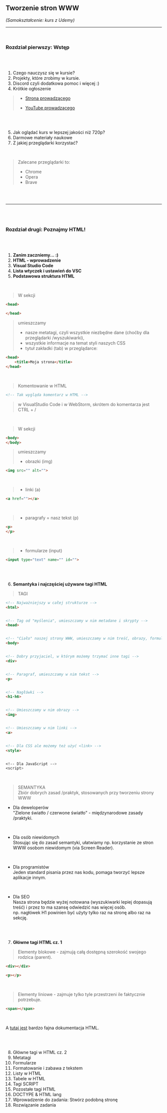 ## Tworzenie stron WWW

*(Samokształcenie: kurs z Udemy)*


---

<br>

### Rozdział pierwszy: Wstęp

<br>
<br>

1. Czego nauczysz się w kursie?
2. Projekty, które zrobimy w kursie.
3. Discord czyli dodatkowa pomoc i więcej :)
4. Krótkie ogłoszenie

> * [Strona prowadzącego](https://mmcschool.pl/)
>
> * [YouTube prowadzącego](https://www.youtube.com/channel/UCcaDo69KhpkjtA8iR7agM_g)

<br>
<br>

5. Jak oglądać kurs w lepszej jakości niż 720p?
6. Darmowe materiały naukowe
7. Z jakiej przeglądarki korzystać?

<br>

> Zalecane przeglądarki to:<br>
> * Chrome
> * Opera
> * Brave

<br>
<br>

---

<br>
<br>

### Rozdział drugi: Poznajmy HTML!

<br>
<br>

1. **Zanim zaczniemy... :)**
2. **HTML - wprowadzenie**
3. **Visual Studio Code**
4. **Lista wtyczek i ustawień do VSC**
5. **Podstawowa struktura HTML**

<br>

> W sekcji

```html
<head>

</head>
```
> umieszczamy
> * nasze metatagi, czyli wszystkie niezbędne dane (choćby dla przeglądarki /wyszukiwarki),
> * wszystkie informacje na temat styli naszych CSS
> * tytuł zakładki (tab) w przeglądarce:

```html
<head>
    <title>Moja strona</title>
</head>
```

<br>

> Komentowanie w HTML

```html
<!-- Tak wygląda komentarz w HTML -->
```
> w VisualStudio Code i w WebStorm, skrótem do komentarza jest CTRL + /


<br>

> W sekcji
```html
<body>
</body>
```
> umieszczamy
> * obrazki (img)
```html
<img src="" alt="">
```
<br>

> * linki (a)
```html
<a href=""></a>
```
<br>

> * paragrafy = nasz tekst (p)
```html
<p>
</p>
```
<br>

> * formularze (input)
```html
<input type="text" name="" id="">
```



<br>
<br>


6. **Semantyka i najczęściej używane tagi HTML**


>TAGI
```html
<!-- Najważniejszy w całej strukturze -->
<html>


<!-- Tag od "myślenia", umieszczamy w nim metadane i skrypty -->
<head>


<!-- "Ciało" naszej strony WWW, umieszczamy w nim treść, obrazy, formularze, itd -->
<body>


<!-- Dobry przyjaciel, w którym możemy trzymać inne tagi -->
<div>


<!-- Paragraf, umieszczamy w nim tekst -->
<p>


<!-- Nagłówki -->
<h1-h6>


<!-- Umieszczamy w nim obrazy -->
<img>


<!-- Umieszczamy w nim linki -->
<a>


<!-- Dla CSS ale możemy też użyć <link> -->
<style>


<!-- Dla JavaScript -->
<script>
```

<br>

> SEMANTYKA<br>
> Zbiór dobrych zasad /praktyk, stosowanych przy tworzeniu strony WWW<br>
 
 * Dla deweloperów<br>
 "Zielone światło / czerwone światło" - międzynarodowe zasady /praktyki.<br>

<br>

 * Dla osób niewidomych<br>
Stosując się do zasad semantyki, ułatwiamy np. korzystanie ze stron WWW osobom niewidomym (via Screen Reader).<br>

<br>

 * Dla programistów<br>
 Jeden standard pisania przez nas kodu, pomaga tworzyć lepsze aplikacje innym.

<br>

 * Dla SEO<br>
Nasza strona będzie wyżej notowana (wyszukiwarki lepiej dopasują treść) i przez to ma szansę odwiedzić nas więcej osób.<br>
np. nagłówek H1 powinien być użyty tylko raz na stronę albo raz na sekcję.

<br>
<br>

7. **Główne tagi HTML cz. 1**

>Elementy blokowe - zajmują całą dostępną szerokość swojego rodzica (parent).

```html
<div></div>
```

```html
<p></p>
```

<br>

>Elementy liniowe - zajmuje tylko tyle przestrzeni ile faktycznie potrzebuje.

```html
<span></span>
```

<br>

A [tutaj jest](https://developer.mozilla.org/pl/docs/web/HTML) bardzo fajna dokumentacja HTML.


<br>
<br>


8. Główne tagi w HTML cz. 2
9. Metatagi
10. Formularze
11. Formatowanie i zabawa z tekstem
12. Listy w HTML
13. Tabele w HTML
14. Tagi SCRIPT
15. Pozostałe tagi HTML
16. DOCTYPE & HTML lang
17. Wprowadzenie do zadania: Stwórz podobną stronę
18. Rozwiązanie zadania